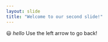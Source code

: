 ```yaml
---
layout: slide
title: "Welcome to our second slide!"
---
```

:smiley: *hello*
Use the left arrow to go back!
